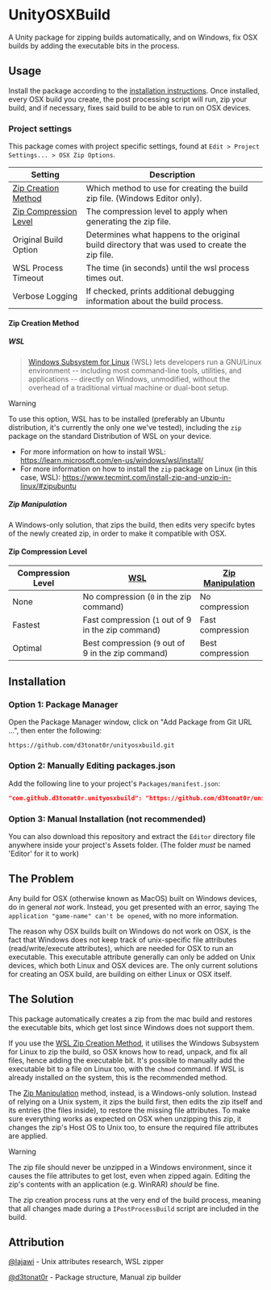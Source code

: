 # UnityOSXBuild

A Unity package for zipping builds automatically, and on Windows, fix OSX builds by adding the executable bits in the process.

## Usage

Install the package according to the [installation instructions](#installation). Once installed, every OSX build you create, the post processing script will run, zip your build, and if necessary, fixes said build to be able to run on OSX devices.

### Project settings

This package comes with project specific settings, found at `Edit > Project Settings... > OSX Zip Options`.

|Setting|Description
|---|---
|[Zip Creation Method](#zip-creation-method)|Which method to use for creating the build zip file. (Windows Editor only).
|[Zip Compression Level](#zip-compression-level)|The compression level to apply when generating the zip file.
|Original Build Option|Determines what happens to the original build directory that was used to create the zip file.
|WSL Process Timeout|The time (in seconds) until the wsl process times out.
|Verbose Logging|If checked, prints additional debugging information about the build process.

#### Zip Creation Method

##### WSL

> [Windows Subsystem for Linux](https://learn.microsoft.com/en-us/windows/wsl/) (WSL) lets developers run a GNU/Linux environment -- including most command-line tools, utilities, and applications -- directly on Windows, unmodified, without the overhead of a traditional virtual machine or dual-boot setup.

> [!WARNING]
> To use this option, WSL has to be installed (preferably an Ubuntu distribution, it's currently the only one we've tested), including the `zip` package on the standard Distribution of WSL on your device.
> 
> - For more information on how to install WSL: https://learn.microsoft.com/en-us/windows/wsl/install/
> - For more information on how to install the `zip` package on Linux (in this case, WSL): https://www.tecmint.com/install-zip-and-unzip-in-linux/#zipubuntu

##### Zip Manipulation

A Windows-only solution, that zips the build, then edits very specifc bytes of the newly created zip, in order to make it compatible with OSX.

#### Zip Compression Level

|Compression Level|[WSL](#wsl)|[Zip Manipulation](#zip-manipulation)
|---|---|---
|None|No compression (`0` in the zip command)|No compression
|Fastest|Fast compression (`1` out of 9 in the zip command)|Fast compression
|Optimal|Best compression (`9` out of 9 in the zip command)|Best compression

## Installation

### Option 1: Package Manager

Open the Package Manager window, click on "Add Package from Git URL ...", then enter the following:
```
https://github.com/d3tonat0r/unityosxbuild.git
```

### Option 2: Manually Editing packages.json

Add the following line to your project's `Packages/manifest.json`:

```json
"com.github.d3tonat0r.unityosxbuild": "https://github.com/d3tonat0r/unityosxbuild.git"
```

### Option 3: Manual Installation (not recommended)

You can also download this repository and extract the `Editor` directory file anywhere inside your project's Assets folder. (The folder _must_ be named 'Editor' for it to work)

## The Problem

Any build for OSX (otherwise known as MacOS) built on Windows devices, do in general *not* work. Instead, you get presented with an error, saying `The application "game-name" can't be opened`, with no more information.

The reason why OSX builds built on Windows do not work on OSX, is the fact that Windows does not keep track of unix-specific file attributes (read/write/execute attributes), which are needed for OSX to run an executable. This executable attribute generally can only be added on Unix devices, which both Linux and OSX devices are. The only current solutions for creating an OSX build, are building on either Linux or OSX itself.

## The Solution

This package automatically creates a zip from the mac build and restores the executable bits, which get lost since Windows does not support them.

If you use the [WSL Zip Creation Method](#wsl), it utilises the Windows Subsystem for Linux to zip the build, so OSX knows how to read, unpack, and fix all files, hence adding the executable bit. It's possible to manually add the executable bit to a file on Linux too, with the `chmod` command. If WSL is already installed on the system, this is the recommended method.

The [Zip Manipulation](#zip-manipulation) method, instead, is a Windows-only solution. Instead of relying on a Unix system, it zips the build first, then edits the zip itself and its entries (the files inside), to restore the missing file attributes. To make sure everything works as expected on OSX when unzipping this zip, it changes the zip's Host OS to Unix too, to ensure the required file attributes are applied.

> [!WARNING]
> The zip file should never be unzipped in a Windows environment, since it causes the file attributes to get lost, even when zipped again. Editing the zip's contents with an application (e.g. WinRAR) _should_ be fine.

The zip creation process runs at the very end of the build process, meaning that all changes made during a `IPostProcessBuild` script are included in the build.

## Attribution

[@lajawi](https://github.com/lajawi) - Unix attributes research, WSL zipper

[@d3tonat0r](https://github.com/d3tonat0r) - Package structure, Manual zip builder